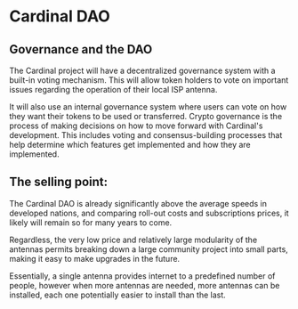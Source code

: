 # Cardinal DAO

## Governance and the DAO

The Cardinal project will have a decentralized governance system with a built-in voting mechanism. This will allow token holders to vote on important issues regarding the operation of their local ISP antenna. 

It will also use an internal governance system where users can vote on how they want their tokens to be used or transferred. 
Crypto governance is the process of making decisions on how to move forward with Cardinal's development. 
This includes voting and consensus-building processes that help determine which features get implemented and how they are implemented.

## The selling point:

The Cardinal DAO is already significantly above the average speeds in developed nations, and comparing roll-out costs and subscriptions prices, it likely will remain so for many years to come. 

Regardless, the very low price and relatively large modularity of the antennas permits breaking down a large community project into small parts, making it easy to make upgrades in the future. 

Essentially, a single antenna provides internet to a predefined number of people, however when more antennas are needed, more antennas can be installed, each one potentially easier to install than the last. 
